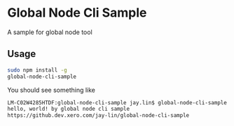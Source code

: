 # Global Node Cli Sample

A sample for global node tool

## Usage

```bash
sudo npm install -g
global-node-cli-sample
```

You should see something like

```bash
LM-C02W4285HTDF:global-node-cli-sample jay.lin$ global-node-cli-sample
hello, world! by global node cli sample
https://github.dev.xero.com/jay-lin/global-node-cli-sample
```
